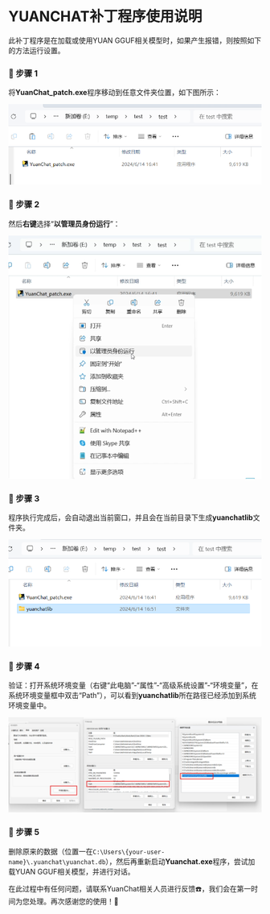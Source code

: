 # YUANCHAT补丁程序使用说明

此补丁程序是在加载或使用YUAN GGUF相关模型时，如果产生报错，则按照如下的方法运行设置。

### 🌟 步骤 1

将**YuanChat_patch.exe**程序移动到任意文件夹位置，如下图所示：

![image-20240614164408191](images/yuanchat_libllama_not_found_patch/step1.png)

### 🌟 步骤 2

然后**右键**选择“**以管理员身份运行**”：

![image-20240614165057844](images/yuanchat_libllama_not_found_patch/step2.png)

### 🌟 步骤 3

程序执行完成后，会自动退出当前窗口，并且会在当前目录下生成**yuanchatlib**文件夹。

![image-20240614165305311](images/yuanchat_libllama_not_found_patch/step3.png)

### 🌟 步骤 4

验证：打开系统环境变量（右键“此电脑”-“属性”-“高级系统设置”-“环境变量”，在系统环境变量框中双击“Path”），可以看到**yuanchatlib**所在路径已经添加到系统环境变量中。

![image-20240614165451726](images/yuanchat_libllama_not_found_patch/step4.png)

### 🌟 步骤 5

删除原来的数据（位置一在`C:\Users\{your-user-name}\.yuanchat\yuanchat.db`），然后再重新启动**Yuanchat.exe**程序，尝试加载YUAN GGUF相关模型，并进行对话。



在此过程中有任何问题，请联系YuanChat相关人员进行反馈☎️，我们会在第一时间为您处理。再次感谢您的使用！🌹